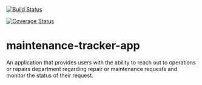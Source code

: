 [![Build Status](https://travis-ci.com/AminuSufi585/maintenance-tracker-app.svg?branch=feature)](https://travis-ci.com/AminuSufi585/maintenance-tracker-app)

[![Coverage Status](https://coveralls.io/repos/github/AminuSufi585/maintenance-tracker-app/badge.svg?branch=feature)](https://coveralls.io/github/AminuSufi585/maintenance-tracker-app?branch=feature)

# maintenance-tracker-app
An application that provides users with the ability to reach out to  operations or repairs department regarding repair or maintenance requests and monitor the  status of their request. 
